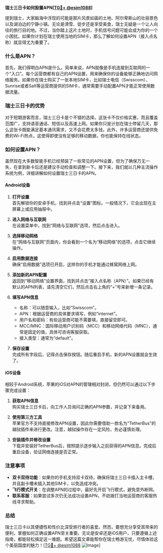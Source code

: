 **瑞士三日卡如何設置APN[[TG💪+ @esim1088](https://t.me/s/esim1088)]**

提到瑞士，大家脑海中浮现的可能是那片风景如画的土地、阿尔卑斯山的壮丽景色以及湖泊边的宁静小镇。无论是滑雪、徒步还是享受美食，瑞士无疑是一个让人向往的旅行目的地。不过，当你踏上这片土地时，手机信号问题可能会成为你的一个小困扰。如果你计划在瑞士使用当地的SIM卡，那么了解如何设置APN（接入点名称）就显得尤为重要了。

### 什么是APN？

首先，我们得明白APN是什么。简单来说，APN就像是手机连接到互联网的一个“入口”。每个运营商都有自己的APN设置，用来确保你的设备能够正确地访问网络服务。如果你在瑞士购买了一张本地SIM卡，比如瑞士电信（Swisscom）、Sunrise或者Salt等运营商提供的SIM卡，通常需要手动配置APN才能正常使用数据流量。

### 瑞士三日卡的优势

对于短期游客而言，瑞士三日卡是个不错的选择。这张卡不仅价格实惠，而且覆盖范围广，支持语音通话、短信以及高速上网。如果你只是计划在瑞士停留几天，那么这张卡既能满足基本通讯需求，又不会花费太多钱。此外，许多运营商还提供免费的Wi-Fi热点，这使得即使没有足够的移动数据，你也能保持在线状态。

### 如何设置APN？

虽然现在大多数智能手机已经预装了一些常见的APN设置，但为了确保万无一失，在拿到新卡后还是建议手动检查和调整一下。接下来，我们就以几种主流操作系统为例，详细讲解如何设置瑞士三日卡的APN。

#### Android设备

1. **打开设置**  
   首先解锁你的安卓手机，找到并点击“设置”图标。一般情况下，它会出现在主屏幕上或应用抽屉中。

2. **进入网络与互联网**  
   在设置菜单中，找到“网络与互联网”选项，然后点击进入。

3. **选择移动网络**  
   在“网络与互联网”页面内，你会看到一个名为“移动网络”的选项，点击它继续操作。

4. **启用数据连接**  
   确保“启用数据”选项已开启，这样你的手机才能通过蜂窝网络上网。

5. **添加新的APN配置**  
   返回到“移动网络”设置界面，找到并点击“接入点名称（APN）”。如果已经有默认的APN列表，请先清空它们，然后点击右上角的“+”号来新增一条记录。

6. **填写APN信息**  
   - 名称：可以随意输入，比如“Swisscom”。
   - APN：根据运营商的具体要求填写，例如“internet”。
   - 用户名和密码：有些运营商可能不需要填，直接留空即可。
   - MCC/MNC：国际移动用户识别码（MCC）和移动网络代码（MNC），通常是固定的值，具体可咨询客服获取。
   - 接入类型：通常为“default”。

7. **保存设置**  
   完成所有字段后，记得点击保存按钮。随后重启手机，新的APN设置就会生效了。

#### iOS设备

相较于Android系统，苹果的iOS对APN的管理相对封闭，但仍然可以通过以下步骤完成设置：

1. **获取APN信息**  
   购买瑞士三日卡后，向工作人员询问正确的APN参数，并记录下来备用。

2. **使用第三方工具**  
   苹果官方不支持直接修改APN设置，因此你需要借助一款名为“TetherBus”的越狱插件来进行更改。注意，越狱操作存在一定风险，务必谨慎处理。

3. **安装插件并修改设置**  
   下载并安装好TetherBus后，按照提示逐步输入之前获得的APN信息。完成后重启设备，验证网络连接是否正常。

### 注意事项

- **双卡双待功能**：如果你的手机支持双卡双待，确保将瑞士三日卡插入主卡槽，并且副卡槽未插入其他SIM卡，以免造成冲突。
- **飞行模式开关**：在调整APN的过程中，最好先开启飞行模式，避免意外断网。
- **联系客服**：如果尝试多次仍无法成功设置APN，不妨拨打当地运营商的客服热线寻求帮助。

### 总结

瑞士三日卡以其便捷性和性价比深受旅行者的喜爱。然而，要想充分享受其带来的便利，掌握如何正确设置APN至关重要。无论是安卓还是iOS用户，只要遵循上述指南，都能轻松搞定这一难题。希望这篇文章能帮你在瑞士畅游无忧，尽情体验这个美丽国度的魅力！[[TG💪+ @esim1088](https://t.me/s/esim1088) ![Image](https://i.postimg.cc/4NQfJmqS/Snipaste-2025-05-13-00-14-12.png)]